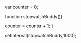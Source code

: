 <!-- ## Create a counter in JavaScript

We have already covered this in the second lesson, but as an easy recap try to code a counter in Javascript
It should go up as time goes by in intervals of 1 second -->

var counter = 0;

function stopwatchBuddy(){

counter = counter + 1;
}

setInterval(stopwatchBuddy,1000);
